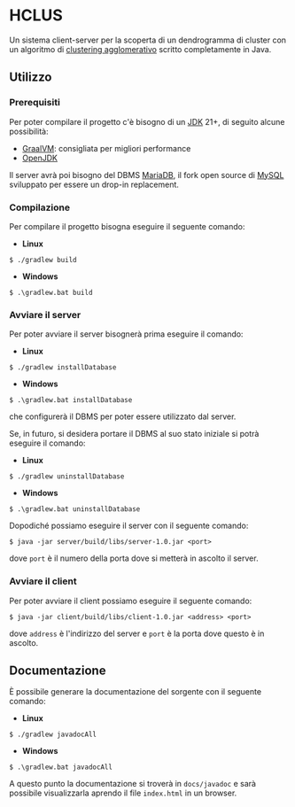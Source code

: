 # HCLUS

Un sistema client-server per la scoperta di un dendrogramma di cluster con un algoritmo di [clustering agglomerativo](https://it.wikipedia.org/wiki/Clustering_gerarchico) scritto completamente in Java.

## Utilizzo

### Prerequisiti

Per poter compilare il progetto c'è bisogno di un [JDK](https://www.oracle.com/java/) 21+, di seguito alcune possibilità:
* [GraalVM](https://www.graalvm.org/): consigliata per migliori performance
* [OpenJDK](https://adoptium.net/)

Il server avrà poi bisogno del DBMS [MariaDB](https://mariadb.org/), il fork open source di [MySQL](https://www.mysql.com/) sviluppato per essere un drop-in replacement.

### Compilazione

Per compilare il progetto bisogna eseguire il seguente comando:
* **Linux**
```
$ ./gradlew build
```
* **Windows**
```
$ .\gradlew.bat build
```

### Avviare il server

Per poter avviare il server bisognerà prima eseguire il comando:
* **Linux**
```
$ ./gradlew installDatabase
```
* **Windows**
```
$ .\gradlew.bat installDatabase
```
che configurerà il DBMS per poter essere utilizzato dal server.

Se, in futuro, si desidera portare il DBMS al suo stato iniziale si potrà eseguire il comando:
* **Linux**
```
$ ./gradlew uninstallDatabase
```
* **Windows**
```
$ .\gradlew.bat uninstallDatabase
```

Dopodiché possiamo eseguire il server con il seguente comando:
```
$ java -jar server/build/libs/server-1.0.jar <port>
```
dove `port` è il numero della porta dove si metterà in ascolto il server.

### Avviare il client

Per poter avviare il client possiamo eseguire il seguente comando:
```
$ java -jar client/build/libs/client-1.0.jar <address> <port>
```
dove `address` è l'indirizzo del server e `port` è la porta dove questo è in ascolto.

## Documentazione

È possibile generare la documentazione del sorgente con il seguente comando:
* **Linux**
```
$ ./gradlew javadocAll
```
* **Windows**
```
$ .\gradlew.bat javadocAll
```
A questo punto la documentazione si troverà in `docs/javadoc` e sarà possibile visualizzarla aprendo il file `index.html` in un browser.
